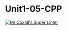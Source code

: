 # Unit1-05-CPP
[![Mr Coxall's Super Linter](https://github.com/<ICS3U-C-Programming-Christopher-El-Murr/Unit1-05-CPP>/workflows/Mr%20Coxall's%20Super%20Linter/badge.svg)](https://github.com/<ICS3U-C-Programming-Christopher-El-Murr/Unit1-05-CPP>/actions/)
